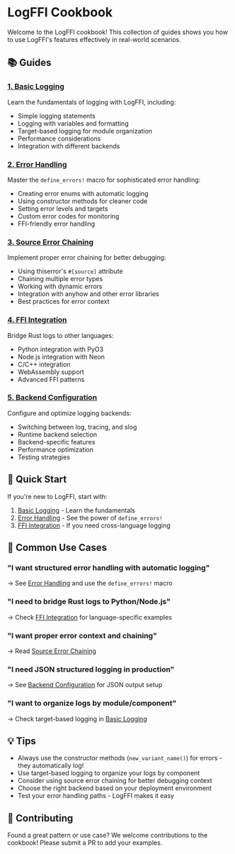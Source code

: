 # LogFFI Cookbook

Welcome to the LogFFI cookbook! This collection of guides shows you how to use LogFFI's features effectively in real-world scenarios.

## 📚 Guides

### [1. Basic Logging](01-basic-logging.md)

Learn the fundamentals of logging with LogFFI, including:

- Simple logging statements
- Logging with variables and formatting
- Target-based logging for module organization
- Performance considerations
- Integration with different backends

### [2. Error Handling](02-error-handling.md)

Master the `define_errors!` macro for sophisticated error handling:

- Creating error enums with automatic logging
- Using constructor methods for cleaner code
- Setting error levels and targets
- Custom error codes for monitoring
- FFI-friendly error handling

### [3. Source Error Chaining](03-source-error-chaining.md)

Implement proper error chaining for better debugging:

- Using thiserror's `#[source]` attribute
- Chaining multiple error types
- Working with dynamic errors
- Integration with anyhow and other error libraries
- Best practices for error context

### [4. FFI Integration](04-ffi-integration.md)

Bridge Rust logs to other languages:

- Python integration with PyO3
- Node.js integration with Neon
- C/C++ integration
- WebAssembly support
- Advanced FFI patterns

### [5. Backend Configuration](05-backend-configuration.md)

Configure and optimize logging backends:

- Switching between log, tracing, and slog
- Runtime backend selection
- Backend-specific features
- Performance optimization
- Testing strategies

## 🚀 Quick Start

If you're new to LogFFI, start with:

1. [Basic Logging](01-basic-logging.md) - Learn the fundamentals
2. [Error Handling](02-error-handling.md) - See the power of `define_errors!`
3. [FFI Integration](04-ffi-integration.md) - If you need cross-language logging

## 🎯 Common Use Cases

### "I want structured error handling with automatic logging"

→ See [Error Handling](02-error-handling.md) and use the `define_errors!` macro

### "I need to bridge Rust logs to Python/Node.js"

→ Check [FFI Integration](04-ffi-integration.md) for language-specific examples

### "I want proper error context and chaining"

→ Read [Source Error Chaining](03-source-error-chaining.md)

### "I need JSON structured logging in production"

→ See [Backend Configuration](05-backend-configuration.md) for JSON output setup

### "I want to organize logs by module/component"

→ Check target-based logging in [Basic Logging](01-basic-logging.md)

## 💡 Tips

- Always use the constructor methods (`new_variant_name()`) for errors - they automatically log!
- Use target-based logging to organize your logs by component
- Consider using source error chaining for better debugging context
- Choose the right backend based on your deployment environment
- Test your error handling paths - LogFFI makes it easy

## 📝 Contributing

Found a great pattern or use case? We welcome contributions to the cookbook! Please submit a PR to add your examples.
